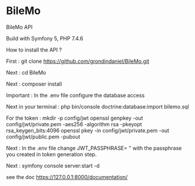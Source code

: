 # BileMo
BileMo API

Build with Symfony 5, PHP 7.4.6

How to install the API ?

First :
git clone https://github.com/grondindaniel/BileMo.git

Next : cd BileMo

Next :
composer install

Important :
In the .env file configure the database access

Next in your terminal : 
php bin/console doctrine:database:import bilemo.sql

For the token : 
mkdir -p config/jwt
openssl genpkey -out config/jwt/private.pem -aes256 -algorithm rsa -pkeyopt rsa_keygen_bits:4096
openssl pkey -in config/jwt/private.pem -out config/jwt/public.pem -pubout

Next :
In the .env file change JWT_PASSPHRASE= " with the passphrase you created in token generation step.

Next : 
symfony console server:start -d

see the doc
https://127.0.0.1:8000/documentation/

